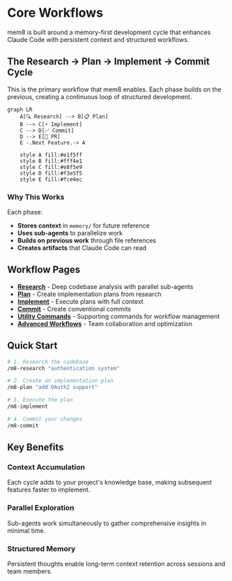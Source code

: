 # Core Workflows

mem8 is built around a memory-first development cycle that enhances Claude Code with persistent context and structured workflows.

## The Research → Plan → Implement → Commit Cycle

This is the primary workflow that mem8 enables. Each phase builds on the previous, creating a continuous loop of structured development.

```mermaid
graph LR
    A[🔍 Research] --> B[📋 Plan]
    B --> C[⚡ Implement]
    C --> D[✅ Commit]
    D --> E[🚀 PR]
    E -.Next Feature.-> A

    style A fill:#e1f5ff
    style B fill:#fff4e1
    style C fill:#e8f5e9
    style D fill:#f3e5f5
    style E fill:#fce4ec
```

### Why This Works

Each phase:
- **Stores context** in `memory/` for future reference
- **Uses sub-agents** to parallelize work
- **Builds on previous work** through file references
- **Creates artifacts** that Claude Code can read

## Workflow Pages

- **[Research](./research)** - Deep codebase analysis with parallel sub-agents
- **[Plan](./plan)** - Create implementation plans from research
- **[Implement](./implement)** - Execute plans with full context
- **[Commit](./m8-commit)** - Create conventional commits
- **[Utility Commands](./utility)** - Supporting commands for workflow management
- **[Advanced Workflows](./advanced)** - Team collaboration and optimization

## Quick Start

```bash
# 1. Research the codebase
/m8-research "authentication system"

# 2. Create an implementation plan
/m8-plan "add OAuth2 support"

# 3. Execute the plan
/m8-implement

# 4. Commit your changes
/m8-commit
```

## Key Benefits

### Context Accumulation
Each cycle adds to your project's knowledge base, making subsequent features faster to implement.

### Parallel Exploration
Sub-agents work simultaneously to gather comprehensive insights in minimal time.

### Structured Memory
Persistent thoughts enable long-term context retention across sessions and team members.
